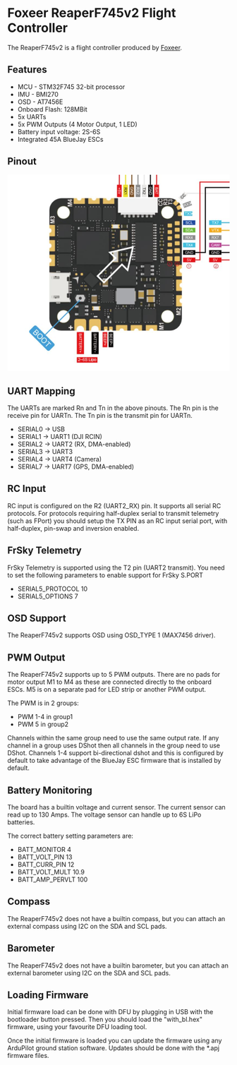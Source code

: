 # Foxeer ReaperF745v2 Flight Controller

The ReaperF745v2 is a flight controller produced by [Foxeer](https://www.foxeer.com/).

## Features

 - MCU - STM32F745 32-bit processor
 - IMU - BMI270
 - OSD - AT7456E
 - Onboard Flash: 128MBit
 - 5x UARTs
 - 5x PWM Outputs (4 Motor Output, 1 LED)
 - Battery input voltage: 2S-6S
 - Integrated 45A BlueJay ESCs

## Pinout

![ReaperF745v2 Board](ReaperF745v2_Board.jpg "ReaperF745v2")

## UART Mapping

The UARTs are marked Rn and Tn in the above pinouts. The Rn pin is the
receive pin for UARTn. The Tn pin is the transmit pin for UARTn.

 - SERIAL0 -> USB
 - SERIAL1 -> UART1 (DJI RCIN)
 - SERIAL2 -> UART2 (RX, DMA-enabled)
 - SERIAL3 -> UART3
 - SERIAL4 -> UART4 (Camera)
 - SERIAL7 -> UART7 (GPS, DMA-enabled)

## RC Input

RC input is configured on the R2 (UART2_RX) pin. It supports all serial RC
protocols. For protocols requiring half-duplex serial to transmit
telemetry (such as FPort) you should setup the TX PIN as an RC input serial port,
with half-duplex, pin-swap and inversion enabled.
 
## FrSky Telemetry
 
FrSky Telemetry is supported using the T2 pin (UART2 transmit). You need to set the following parameters to enable support for FrSky S.PORT
 
  - SERIAL5_PROTOCOL 10
  - SERIAL5_OPTIONS 7
  
## OSD Support

The ReaperF745v2 supports OSD using OSD_TYPE 1 (MAX7456 driver).

## PWM Output

The ReaperF745v2 supports up to 5 PWM outputs. There are no pads for motor output
M1 to M4 as these are connected directly to the onboard ESCs. M5 is on a separate pad for LED strip or another PWM output.

The PWM is in 2 groups:

 - PWM 1-4 in group1
 - PWM 5   in group2

Channels within the same group need to use the same output rate. If
any channel in a group uses DShot then all channels in the group need
to use DShot. Channels 1-4 support bi-directional dshot and this is configured by
default to take advantage of the BlueJay ESC firmware that is installed by default.

## Battery Monitoring

The board has a builtin voltage and current sensor. The current
sensor can read up to 130 Amps. The voltage sensor can handle up to 6S
LiPo batteries.

The correct battery setting parameters are:

 - BATT_MONITOR 4
 - BATT_VOLT_PIN 13
 - BATT_CURR_PIN 12
 - BATT_VOLT_MULT 10.9
 - BATT_AMP_PERVLT 100

## Compass

The ReaperF745v2 does not have a builtin compass, but you can attach an external compass using I2C on the SDA and SCL pads.

## Barometer

The ReaperF745v2 does not have a builtin barometer, but you can attach an external barometer using I2C on the SDA and SCL pads.

## Loading Firmware

Initial firmware load can be done with DFU by plugging in USB with the
bootloader button pressed. Then you should load the "with_bl.hex"
firmware, using your favourite DFU loading tool.

Once the initial firmware is loaded you can update the firmware using
any ArduPilot ground station software. Updates should be done with the
*.apj firmware files.

